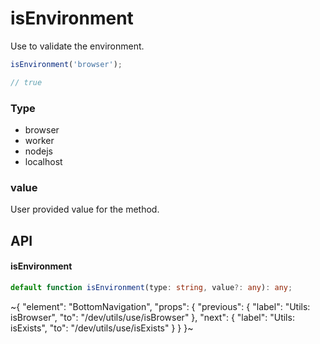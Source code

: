
# isEnvironment

Use to validate the environment.

```ts
isEnvironment('browser');

// true
```

### Type

- browser
- worker
- nodejs
- localhost

### value

User provided value for the method.

## API

#### isEnvironment

```ts
default function isEnvironment(type: string, value?: any): any;
```


~{
  "element": "BottomNavigation",
  "props": {
    "previous": {
      "label": "Utils: isBrowser",
      "to": "/dev/utils/use/isBrowser"
    },
    "next": {
      "label": "Utils: isExists",
      "to": "/dev/utils/use/isExists"
    }
  }
}~
